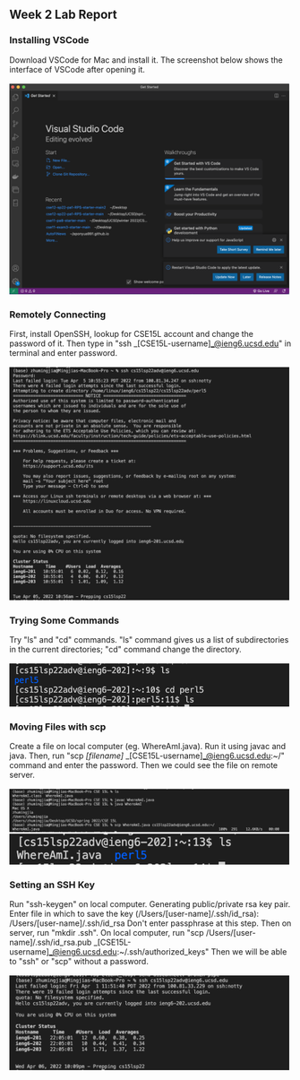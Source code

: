 ## Week 2 Lab Report

### Installing VSCode

Download VSCode for Mac and install it. The screenshot below shows the interface of VSCode after opening it.
<br/><br/>
<img src="install_vscode.png" width="500" />

### Remotely Connecting

First, install OpenSSH, lookup for CSE15L account and change the password of it. Then type in "ssh _[CSE15L-username]_@ieng6.ucsd.edu" in terminal and enter password. 
<br/><br/>
<img src="remote_connection.png" width="500" />

### Trying Some Commands

Try "ls" and "cd" commands. "ls" command gives us a list of subdirectories in the current directories; "cd" command change the directory.
<br/><br/>
<img src="try_commands.png" width="500" />

### Moving Files with scp

Create a file on local computer (eg. WhereAmI.java). Run it using javac and java. Then, run "scp _[filename]_ _[CSE15L-username]_@ieng6.ucsd.edu:~/" command and enter the password. Then we could see the file on remote server.
<br/><br/>
<img src="move_file_scp_1.png" width="500" />
<img src="move_file_scp_2.png" width="500" />

### Setting an SSH Key
  
Run "ssh-keygen" on local computer. 
Generating public/private rsa key pair.
Enter file in which to save the key (/Users/[user-name]/.ssh/id_rsa): /Users/[user-name]/.ssh/id_rsa
Don't enter passphrase at this step.
Then on server, run "mkdir .ssh".
On local computer, run "scp /Users/[user-name]/.ssh/id_rsa.pub _[CSE15L-username]_@ieng6.ucsd.edu:~/.ssh/authorized_keys"
Then we will be able to "ssh" or "scp" without a password.
<br/><br/>
<img src="ssh_key.png" width="500" />



  
